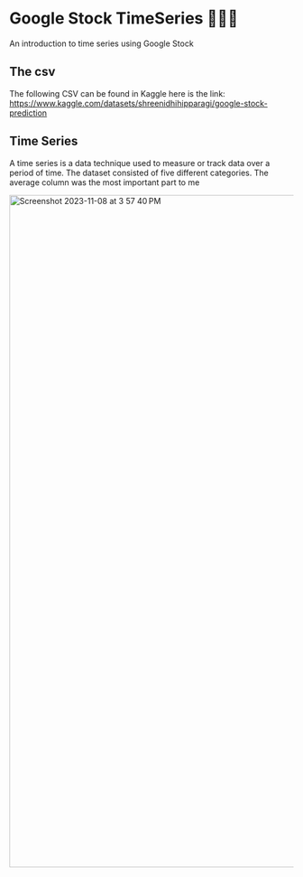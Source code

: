 # Google Stock TimeSeries 🧑🏻‍💻
An introduction to time series using Google Stock
## The csv
The following CSV can be found in Kaggle 
here is the link: https://www.kaggle.com/datasets/shreenidhihipparagi/google-stock-prediction

## Time Series
A time series is a data technique used to measure or track data over a period of time. The dataset consisted of five different categories. The average column was the most important part to me

<img width="1191" alt="Screenshot 2023-11-08 at 3 57 40 PM" src="https://github.com/FrancoRamirezz/GoogleTimeSeries/assets/96508706/d16ff219-42b0-4b4a-b309-001059824254">
